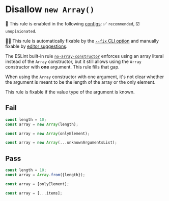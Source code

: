 # Disallow `new Array()`

💼 This rule is enabled in the following [configs](https://github.com/sindresorhus/eslint-plugin-unicorn#recommended-config): ✅ `recommended`, ☑️ `unopinionated`.

🔧💡 This rule is automatically fixable by the [`--fix` CLI option](https://eslint.org/docs/latest/user-guide/command-line-interface#--fix) and manually fixable by [editor suggestions](https://eslint.org/docs/latest/use/core-concepts#rule-suggestions).

<!-- end auto-generated rule header -->
<!-- Do not manually modify this header. Run: `npm run fix:eslint-docs` -->

The ESLint built-in rule [`no-array-constructor`](https://eslint.org/docs/rules/no-array-constructor) enforces using an array literal instead of the `Array` constructor, but it still allows using the `Array` constructor with **one** argument. This rule fills that gap.

When using the `Array` constructor with one argument, it's not clear whether the argument is meant to be the length of the array or the only element.

This rule is fixable if the value type of the argument is known.

## Fail

```js
const length = 10;
const array = new Array(length);
```

```js
const array = new Array(onlyElement);
```

```js
const array = new Array(...unknownArgumentsList);
```

## Pass

```js
const length = 10;
const array = Array.from({length});
```

```js
const array = [onlyElement];
```

```js
const array = [...items];
```
